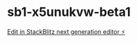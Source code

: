 # sb1-x5unukvw-beta1

[Edit in StackBlitz next generation editor ⚡️](https://stackblitz.com/~/github.com/arden2010/sb1-x5unukvw-beta1)
